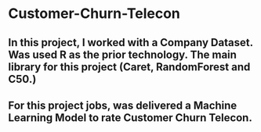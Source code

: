 # Customer-Churn-Telecon

## In this project, I worked with a Company Dataset. Was used R as the prior technology. The main library for this project (Caret, RandomForest and C50.)

## For this project jobs, was delivered a Machine Learning Model to rate Customer Churn Telecon.
